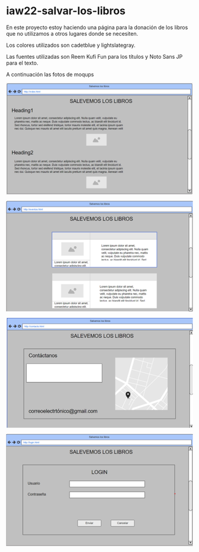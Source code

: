 # iaw22-salvar-los-libros

En este proyecto estoy haciendo una página para la donación de los libros que no utilizamos a otros lugares donde se necesiten.

Los colores utilizados son cadetblue y lightslategray.

Las fuentes utilizadas son Reem Kufi Fun para los títulos y Noto Sans JP para el texto.

A continuación las fotos de moqups

![Index](./assets/img/index.png)

![Eventos](eventos.png)

![Contacto](contacto.png)

![Login](login.png)
